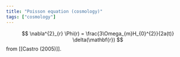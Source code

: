 ```yaml
---
title: "Poisson equation (cosmology)"
tags: ["cosmology"]
--- 
```


$$
\nabla^{2}_{r} \Phi(r) = \frac{3\Omega_{m}H_{0}^{2}}{2a(t)} \delta(\mathbf{r})
$$
from [[Castro (2005)]].